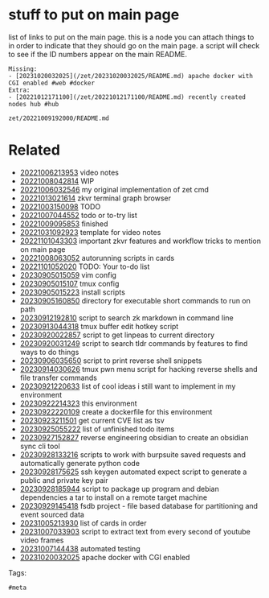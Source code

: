 # stuff to put on main page

list of links to put on the main page.
this is a node you can attach things to in order to indicate that they should go on the main page.
a script will check to see if the ID numbers appear on the main README.

```
Missing:
- [20231020032025](/zet/20231020032025/README.md) apache docker with CGI enabled #web #docker
Extra:
- [20221012171100](/zet/20221012171100/README.md) recently created nodes hub #hub
```

` zet/20221009192000/README.md `

# Related

- [20221006213953](/zet/20221006213953/README.md) video notes
- [20221008042814](/zet/20221008042814/README.md) WIP
- [20221006032546](/zet/20221006032546/README.md) my original implementation of zet cmd
- [20221013021614](/zet/20221013021614/README.md) zkvr terminal graph browser
- [20221003150098](/zet/20221003150098/README.md) TODO
- [20221007044552](/zet/20221007044552/README.md) todo or to-try list
- [20221009095853](/zet/20221009095853/README.md) finished
- [20221031092923](/zet/20221031092923/README.md) template for video notes
- [20221101043303](/zet/20221101043303/README.md) important zkvr features and workflow tricks to mention on main page
- [20221008063052](/zet/20221008063052/README.md) autorunning scripts in cards
- [20221101052020](/zet/20221101052020/README.md) TODO: Your to-do list
- [20230905015059](/zet/20230905015059/README.md) vim config
- [20230905015107](/zet/20230905015107/README.md) tmux config
- [20230905015223](/zet/20230905015223/README.md) install scripts
- [20230905160850](/zet/20230905160850/README.md) directory for executable short commands to run on path
- [20230912192810](/zet/20230912192810/README.md) script to search zk markdown in command line
- [20230913044318](/zet/20230913044318/README.md) tmux buffer edit hotkey script
- [20230920022857](/zet/20230920022857/README.md) script to get linpeas to current directory
- [20230920031249](/zet/20230920031249/README.md) script to search tldr commands by features to find ways to do things
- [20230906035650](/zet/20230906035650/README.md) script to print reverse shell snippets
- [20230914030626](/zet/20230914030626/README.md) tmux pwn menu script for hacking reverse shells and file transfer commands
- [20230921220633](/zet/20230921220633/README.md) list of cool ideas i still want to implement in my environment
- [20230922214323](/zet/20230922214323/README.md) this environment
- [20230922220109](/zet/20230922220109/README.md) create a dockerfile for this environment
- [20230923211501](/zet/20230923211501/README.md) get current CVE list as tsv
- [20230925055222](/zet/20230925055222/README.md) list of unfinished todo items
- [20230927152827](/zet/20230927152827/README.md) reverse engineering obsidian to create an obsidian sync cli tool
- [20230928133216](/zet/20230928133216/README.md) scripts to work with burpsuite saved requests and automatically generate python code
- [20230928175625](/zet/20230928175625/README.md) ssh keygen automated expect script to generate a public and private key pair
- [20230928185944](/zet/20230928185944/README.md) script to package up program and debian dependencies a tar to install on a remote target machine
- [20230929145418](/zet/20230929145418/README.md) fsdb project - file based database for partitioning and event sourced data
- [20231005213930](/zet/20231005213930/README.md) list of cards in order
- [20231007033903](/zet/20231007033903/README.md) script to extract text from every second of youtube video frames
- [20231007144438](/zet/20231007144438/README.md) automated testing
- [20231020032025](/zet/20231020032025/README.md) apache docker with CGI enabled

Tags:

    #meta
